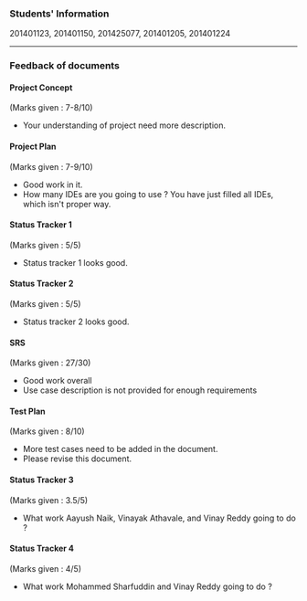 ### Students' Information
201401123, 201401150, 201425077, 201401205, 201401224

-----------------

### Feedback of documents

#### Project Concept
(Marks given : 7-8/10)

* Your understanding of project need more description.

#### Project Plan
(Marks given : 7-9/10)

* Good work in it.
* How many IDEs are you going to use ? You have just filled all IDEs, which isn't proper way.

#### Status Tracker 1
(Marks given : 5/5)

* Status tracker 1 looks good.

#### Status Tracker 2
(Marks given : 5/5)

* Status tracker 2 looks good.

#### SRS
(Marks given : 27/30)

* Good work overall
* Use case description is not provided for enough requirements

#### Test Plan
(Marks given : 8/10)

* More test cases need to be added in the document.
* Please revise this document.

#### Status Tracker 3
(Marks given : 3.5/5)

* What work Aayush Naik, Vinayak Athavale, and Vinay Reddy going to do ?

#### Status Tracker 4
(Marks given : 4/5)

* What work Mohammed Sharfuddin and Vinay Reddy going to do ?
